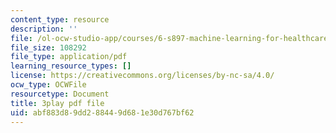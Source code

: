 ```yaml
---
content_type: resource
description: ''
file: /ol-ocw-studio-app/courses/6-s897-machine-learning-for-healthcare-spring-2019/abf883d89dd288449d681e30d767bf62_shuV1tJbTU.pdf
file_size: 108292
file_type: application/pdf
learning_resource_types: []
license: https://creativecommons.org/licenses/by-nc-sa/4.0/
ocw_type: OCWFile
resourcetype: Document
title: 3play pdf file
uid: abf883d8-9dd2-8844-9d68-1e30d767bf62
---
```

